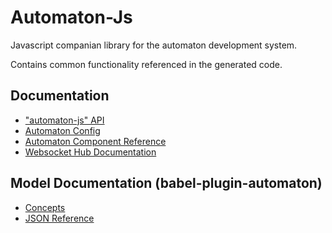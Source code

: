 # Automaton-Js

Javascript companian library for the automaton development system.

Contains common functionality referenced in the generated code.

## Documentation

 * ["automaton-js" API](./docs/api.md)
 * [Automaton Config](./docs/config.md)
 * [Automaton Component Reference](./docs/component-reference.md)
 * [Websocket Hub Documentation](./docs/Hub.md)
 
## Model Documentation (babel-plugin-automaton)
 
 * [Concepts](https://github.com/quinscape/babel-plugin-automaton/blob/master/docs/concepts.md)
 * [JSON Reference](https://github.com/quinscape/babel-plugin-automaton/blob/master/docs/reference.md)

 

 
